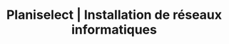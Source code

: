 ---
title: "Planiselect | Installation de réseaux informatiques"
description: >-
   Nous sommes des spécialistes en installation de réseaux informatiques : câblage structurés catégorie 5, catégorie 5e, catégorie 6 et fibre optique.
image:
identifiant: home 
i18nlanguage: fr
draft: false
slider:
  - img: /img/slider2.jpg
    title: Entreprise spécialisée en installation et configuration de réseaux informatiques
    desc: >-
      L’expérience et la connaissance acquises avec des années de travail, jumelées à une formation régulière, confèrent à notre entreprise les qualités de base pour planifier, installer et livrer un produit sur lequel le client pourra se fier. 
    btntxt: Découvrez nos services
    btnlink: servicesPage
    weight: 1
  - img: /img/fibre-optique-2.jpg
    title: Nos câblages
    desc: >-
      Que ce soit pour du câblage téléphonique, informatique ou de fibre optique, l'expérience de notre équipe est un atout dans l'atteinte de vos objectifs.
    btntxt: En savoir plus
    btnlink: cablagePage
    weight: 2
about:
  title: À propos
  secondtitle: Entreprise spécialisée en installation et configuration de réseaux informatiques
  desc: Découvrez notre vaste gamme de services commerciaux. Votre projet requiert une expertise particulière? Ne cherchez plus!
  cta: Intéressé par nos services? Contactez-nous maintenant!
  link: contactPage
cablage:
  title: Nos services de câblage
clients:
  title: Ils nous font confiance
partenaires:
  title: Nos nombreux partenaires
  single:
    - nom:
      img:
---